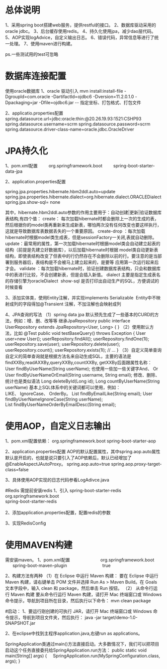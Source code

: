 # 总体说明
1、采用spring boot搭建web服务，提供restful的接口。
2、数据库驱动采用的oracle jdbc。
3、后台缓存使用redis。
4、持久化使用jpa，减少dao层代码。
5、AOP实现logAdvice，自定义输出日志。
6、错误代码，异常信息等进行了统一处理。
7、使用maven进行构建。

ps.一些测试用的test可忽略

# 数据库连接配置
使用oracle数据库
1、oracle 驱动引入
mvn install:install-file -DgroupId=com.oracle -DartifactId=ojdbc6 -Dversion=11.2.0.1.0 -Dpackaging=jar -Dfile=ojdbc6.jar
-- 指定坐标、打包格式、打包文件

2、applicatio.properties配置
spring.datasource.url=jdbc:oracle:thin:@20.26.19.93:1521:CSHP93
spring.datasource.username=scrm
spring.datasource.password=scrm
spring.datasource.driver-class-name=oracle.jdbc.OracleDriver


# JPA持久化
1、pom.xml配置
    <dependency>
        <groupId>org.springframework.boot</groupId>
        <artifactId>spring-boot-starter-data-jpa</artifactId>
    </dependency>

2、application.properties配置 

spring.jpa.properties.hibernate.hbm2ddl.auto=update
spring.jpa.properties.hibernate.dialect=org.hibernate.dialect.ORACLEDialect
spring.jpa.show-sql= none

其中，hibernate.hbm2ddl.auto参数的作用主要用于：自动创建|更新|验证数据库表结构,有四个值：
create： 每次加载hibernate时都会删除上一次的生成的表，然后根据你的model类再重新来生成新表，哪怕两次没有任何改变也要这样执行，这就是导致数据库表数据丢失的一个重要原因。
create-drop ：每次加载hibernate时根据model类生成表，但是sessionFactory一关闭,表就自动删除。
update：最常用的属性，第一次加载hibernate时根据model类会自动建立起表的结构（前提是先建立好数据库），以后加载hibernate时根据 model类自动更新表结构，即使表结构改变了但表中的行仍然存在不会删除以前的行。要注意的是当部署到服务器后，表结构是不会被马上建立起来的，是要等 应用第一次运行起来后才会。
validate ：每次加载hibernate时，验证创建数据库表结构，只会和数据库中的表进行比较，不会创建新表，但是会插入新值。
dialect 主要是指定生成表名的存储引擎为oracleDialect 
show-sql 是否打印出自动生产的SQL，方便调试的时候查看

3、添加实体类，使用Entity注解，并实现implements Serializable 
Entity中不映射成列的字段得加@Transient 注解，不加注解也会映射成列

4、JPA查询的写法
（1）spring data jpa 默认预先生成了一些基本的CURD的方法，例如：增、删、改等等
 继承JpaRepository
public interface UserRepository extends JpaRepository<User, Long> {
}
（2）使用默认方法，比如
@Test
public void testBaseQuery() throws Exception {
	User user=new User();
	userRepository.findAll();
	userRepository.findOne(1l);
	userRepository.save(user);
	userRepository.delete(user);
	userRepository.count();
	userRepository.exists(1l);
	// ...
}
（3）自定义简单查询
自定义的简单查询就是根据方法名来自动生成SQL，主要的语法是findXXBy,readAXXBy,queryXXBy,countXXBy, getXXBy后面跟属性名称：
User findByUserName(String userName);
也使用一些加一些关键字And、 Or
User findByUserNameOrEmail(String username, String email);
修改、删除、统计也是类似语法
Long deleteById(Long id);
Long countByUserName(String userName)
基本上SQL体系中的关键词都可以使用，例如：LIKE、 IgnoreCase、 OrderBy。
List<User> findByEmailLike(String email);
User findByUserNameIgnoreCase(String userName);    
List<User> findByUserNameOrderByEmailDesc(String email);


# 使用AOP，自定义日志输出

1、pom.xml配置依赖：
<dependency>
<groupId>org.springframework.boot</groupId>
<artifactId>spring-boot-starter-aop</artifactId>
</dependency>

2、application.properties配置
AOP的默认配置属性，其中spring.aop.auto属性默认是开启的，也就是说只要引入了AOP依赖后，默认已经增加了@EnableAspectJAutoProxy。
spring.aop.auto=true 
spring.aop.proxy-target-class=false 

3、具体使用AOP实现的日志代码参看LogAdivce.java

#Redis
需提前安装redis
1、引入 spring-boot-starter-redis
<dependency>  
    <groupId>org.springframework.boot</groupId>  
    <artifactId>spring-boot-starter-redis</artifactId>  
</dependency>  
2、添加application.properties配置，配置redis的参数

3、实现RedisConfig

# 使用MAVEN构建
需安装maven。
1、pom.xml配置
<build>
    <plugins>
        <plugin>
            <groupId>org.springframework.boot</groupId>
            <artifactId>spring-boot-maven-plugin</artifactId>
            <configuration>
                <fork>true</fork>
            </configuration>
        </plugin>
</plugins>
</build>

2、构建方法有两种
（1）在 Eclipse 中运行 Maven 构建：
要在 Eclipse 中运行 Maven 构建，请右键单击 POM 文件并选择 Run As > Maven Build。在 Goals 文本字段中，输入 clean 和 package，然后单击 Run 按钮。
（2） 从命令行运行 Maven 构建
要从命令行运行 Maven 构建，请打开 Mac 终端窗口或 Windows 命令提示，导航到项目所在目录，然后执行以下命令：
mvn clean package


#启动：
1、要运行刚创建的可执行 JAR，请打开 Mac 终端窗口或 Windows 命令提示，导航到项目文件夹，然后执行：
java -jar target/demo-1.0-SNAPSHOT.jar

2、在eclipse中找到主程序application.java,右键run as applications。

SpringApplication类通过main()方法直接启动。大多数情况下，我们可以把项目启动这个任务直接委托给SpringApplication.run方法：
public static void main(String[] args) {
    SpringApplication.run(MySpringConfiguration.class, args);
}






